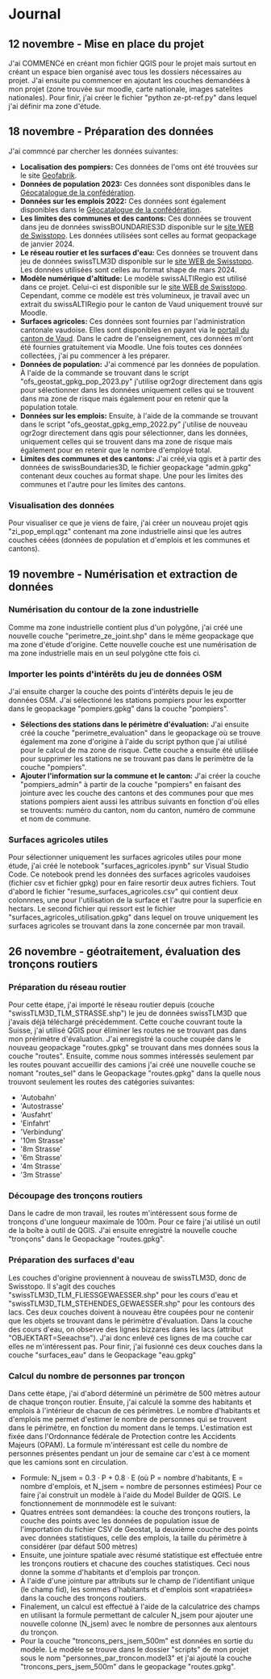 # Journal
## 12 novembre - Mise en place du projet
J'ai COMMENCé en créant mon fichier QGIS pour le projet mais surtout en créant un espace bien organisé avec tous les dossiers nécessaires au projet. J'ai ensuite pu commencer en ajoutant les couches demandées à mon projet (zone trouvée sur moodle, carte nationale, images satelites nationales). Pour finir, j'ai créer le fichier "python ze-pt-ref.py" dans lequel j'ai définir ma zone d'étude.
## 18 novembre - Préparation des données
J'ai commncé par chercher les données suivantes:
+ **Localisation des pompiers:** Ces données de l'oms ont été trouvées sur le site [Geofabrik](https://download.geofabrik.de/europe/switzerland.html).
+ **Données de population 2023:** Ces données sont disponibles dans le [Géocatalogue de la confédération](https://www.bfs.admin.ch/bfs/fr/home/services/geostat/geodonnees-statistique-federale/batiments-logements-menages-personnes/population-menages-depuis-2010.html#geodaten_statpop__content_bfs_fr_home_dienstleistungen_geostat_geodaten-bundesstatistik_gebaeude-wohnungen-haushalte-personen_bevoelkerung-haushalte-ab-2010_jcr_content_par_tabs).
+ **Données sur les emplois 2022:** Ces données sont également disponibles dans le [Géocatalogue de la confédération](https://www.bfs.admin.ch/bfs/fr/home/services/geostat/geodonnees-statistique-federale/etablissements-emplois/statistique-structurel-entreprises-statent-depuis-2011.html).
+ **Les limites des communes et des cantons:** Ces données se trouvent dans jeu de données swissBOUNDARIES3D disponible sur le [site WEB de Swisstopo](https://www.swisstopo.admin.ch/de/landschaftsmodell-swissboundaries3d). Les données utilisées sont celles au format geopackage de janvier 2024.
+ **Le réseau routier et les surfaces d'eau:** Ces données se trouvent dans jeu de données swissTLM3D disponible sur le [site WEB de Swisstopo](https://www.swisstopo.admin.ch/de/landschaftsmodell-swisstlm3d). Les données utilisées sont celles au format shape de mars 2024.
+ **Modèle numérique d'altitude:** Le modèle swissALTIRegio est utilisé dans ce projet. Celui-ci est disponible sur le [site WEB de Swisstopo](https://www.swisstopo.admin.ch/de/hoehenmodell-swissaltiregio). Cependant, comme ce modèle est très volumineux, je travail avec un extrait du swissALTIRegio pour le canton de Vaud uniquement trouvé sur Moodle.
+ **Surfaces agricoles:** Ces données sont fournies par l'administration cantonale vaudoise. Elles sont disponibles en payant via le [portail du canton de Vaud](https://viageo.ch/catalogue/donnee/201360#orderAction). Dans le cadre de l'enseignement, ces données m'ont été fournies gratuitement via Moodle.
Une fois toutes ces données collectées, j'ai pu commencer à les préparer. 
+ **Données de population:** J'ai commencé par les données de population. À l'aide de la commande se trouvant dans le script "ofs_geostat_gpkg_pop_2023.py" j'utilise ogr2ogr directement dans qgis pour sélectionner dans les données uniquement celles qui se trouvent dans ma zone de risque mais également pour en retenir que la population totale.
+ **Données sur les emplois:** Ensuite, à l'aide de la commande se trouvant dans le script "ofs_geostat_gpkg_emp_2022.py" j'utilise de nouveau ogr2ogr directement dans qgis pour sélectionner, dans les données, uniquement celles qui se trouvent dans ma zone de risque mais également pour en retenir que le nombre d'employé total.
+ **Limites des communes et des cantons:** J'ai créé,via qgis et à partir des données de swissBoundaries3D, le fichier geopackage "admin.gpkg" contenant deux couches au format shape. Une pour les limites des communes et l'autre pour les limites des cantons.
### Visualisation des données
Pour visualiser ce que je viens de faire, j'ai créer un nouveau projet qgis "zi_pop_empl.qgz" contenant ma zone industrielle ainsi que les autres couches céées (données de population et d'emplois et les communes et cantons). 
## 19 novembre - Numérisation et extraction de données
### Numérisation du contour de la zone industrielle
Comme ma zone industrielle contient plus d'un polygône, j'ai créé une nouvelle couche "perimetre_ze_joint.shp" dans le même geopackage que ma zone d'étude d'origine. Cette nouvelle couche est une numérisation de ma zone industrielle mais en un seul polygône ctte fois ci.
### Importer les points d'intérêts du jeu de données OSM
J'ai ensuite charger la couche des points d'intérêts depuis le jeu de données OSM. J'ai sélectionné les stations pompiers pour les exportter dans le geopackage "pompiers.gpkg" dans la couche "pompiers". 
+ **Sélections des stations dans le périmètre d'évaluation:** J'ai ensuite créé la couche "perimetre_evaluation" dans le geopackage où se trouve également ma zone d'origine à l'aide du script python que j'ai utilisé pour le calcul de ma zone de risque. Cette couche a ensuite été utilisée pour supprimer les stations ne se trouvant pas dans le perimètre de la couche "pompiers".
+ **Ajouter l'information sur la commune et le canton:** J'ai créer la couche "pompiers_admin" à partir de la couche "pompiers" en faisant des jointure avec les couche des cantons et des communes pour que mes stations pompiers aient aussi les attribus suivants en fonction d'où elles se trouvents: numéro du canton, nom du canton, numéro de commune et nom de commune.
### Surfaces agricoles utiles
Pour sélectionner uniquement les surfaces agricoles utiles pour mone étude, j'ai créé le notebook "surfaces_agricoles.ipynb" sur Visual Studio Code.  Ce notebook prend les données des surfaces agricoles vaudoises (fichier csv et fichier gpkg) pour en faire resortir deux autres fichiers. Tout d'abord le fichier "resume_surfaces_agricoles.csv" qui contient deux colonnnes, une pour l'utilisation de la surface et l'autre pour la superficie en hectars. Le second fichier qui ressort est le fichier "surfaces_agricoles_utilisation.gpkg" dans lequel on trouve uniquement les surfaces agricoles se trouvant dans la zone concernée par mon travail. 
## 26 novembre - géotraitement, évaluation des tronçons routiers
### Préparation du réseau routier
Pour cette étape, j'ai importé le réseau routier depuis (couche "swissTLM3D_TLM_STRASSE.shp") le jeu de données swissTLM3D que j'avais déjà téléchargé précédemment. Cette couche couvrant toute la Suisse, j'ai utilisé QGIS pour éliminer les routes ne se trouvant pas dans mon prérimètre d'évaluation. J'ai enregistré la couche coupée dans le nouveau geopackage "routes.gpkg" se trouvant dans mes données sous la couche "routes". Ensuite, comme nous sommes intéressés seulement par les routes pouvant accueillir des camions j'ai créé une nouvelle couche se nomant "routes_sel" dans le Geopackage "routes.gpkg" dans la quelle nous trouvont seulement les routes des catégories suivantes:
+ 'Autobahn'
+ 'Autostrasse'
+ 'Ausfahrt'
+ 'Einfahrt'
+ 'Verbindung'
+ '10m Strasse'
+ '8m Strasse'
+ '6m Strasse'
+ '4m Strasse'
+ '3m Strasse'
### Découpage des tronçons routiers
Dans le cadre de mon travail, les routes m'intéressent sous forme de tronçons d'une longueur maximale de 100m. Pour ce faire j'ai utilisé un outil de la boîte à outil de QGIS. J'ai ensuite enregistré la nouvelle couche "tronçons" dans le Geopackage "routes.gpkg".
### Préparation des surfaces d'eau
Les couches d'origine proviennent à nouveau de swissTLM3D, donc de Swisstopo. Il s'agit des couches "swissTLM3D_TLM_FLIESSGEWAESSER.shp" pour les cours d'eau et "swissTLM3D_TLM_STEHENDES_GEWAESSER.shp" pour les contours des lacs. Ces deux couches doivent à nouveau être coupées pour ne contenir que les objets se trouvant dans le périmètre d'évaluation. Dans la couche des cours d'eau, on observe des lignes bizzares dans les lacs (attribut "OBJEKTART=Seeachse"). J'ai donc enlevé ces lignes de ma couche car elles ne m'intéressent pas. Pour finir, j'ai fusionné ces deux couches dans la couche "surfaces_eau" dans le Geopackage "eau.gpkg"
### Calcul du nombre de personnes par tronçon
Dans cette étape, j'ai d'abord déterminé un périmètre de 500 mètres autour de chaque tronçon routier. Ensuite, j'ai calculé la somme des habitants et emplois à l'intérieur de chacun de ces périmètres. Le nombre d'habitants et d'emplois me permet d'estimer le nombre de personnes qui se trouvent dans le périmètre, en fonction du moment dans le temps. L'estimation est fixée dans l'Ordonnance fédérale de Protection contre les Accidents Majeurs (OPAM). La formule m'intéressant est celle du nombre de personnes présentes pendant un jour de semaine car c'est à ce moment que les camions sont en circulation. 
+ Formule: N_jsem = 0.3 · P + 0.8 · E (où P = nombre d'habitants, E = nombre d'emplois, et N_jsem = nombre de personnes estimées)
Pour ce faire j'ai construit un modèle à l'aide du Model Builder de QGIS. Le fonctionnement de monnmodèle est le suivant:
+ Quatres entrées sont demandées: la couche des tronçons routiers, la couche des points avec les données de population issue de l'importation du fichier CSV de Geostat, la deuxième couche des points avec données statistiques, celle des emplois, la taille du périmètre à considérer (par défaut 500 mètres)
+ Ensuite, une jointure spatiale avec résumé statistique est effectuée entre les tronçons routiers et chacune des couches statistiques. Ceci nous donne la somme d'habitants et d'emplois par tronçon.
+ À l'aide d'une jointure par attributs sur le champ de l'identifiant unique (le champ fid), les sommes d'habitants et d'emplois sont «rapatriées» dans la couche des tronçons routiers.
+ Finalement, un calcul est effectué à l'aide de la calculatrice des champs en utilisant la formule permettant de calculer N_jsem pour ajouter une nouvelle colonne (N_jsem) avec le nombre de personnes aux alentours du tronçon.
+ Pour la couche "troncons_pers_jsem_500m" est données en sortie du modèle.
Le modèle se trouve dans le dossier "scripts" de mon projet sous le nom "personnes_par_troncon.model3" et j'ai ajouté la couche "troncons_pers_jsem_500m" dans le geopackage "routes.gpkg".


